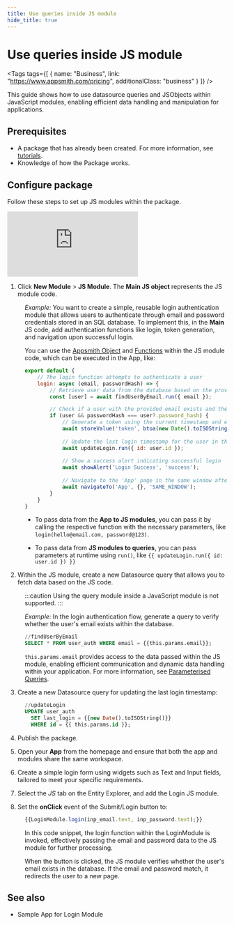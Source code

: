 ```yaml
---
title: Use queries inside JS module
hide_title: true
---
```


<!-- vale off -->

<div className="tag-wrapper">
 <h1>Use queries inside JS module</h1>

<Tags
tags={[
{ name: "Business", link: "https://www.appsmith.com/pricing", additionalClass: "business" }
]}
/>

</div>

<!-- vale on -->

This guide shows how to use datasource queries and JSObjects within JavaScript modules, enabling efficient data handling and manipulation for applications.




## Prerequisites

* A package that has already been created. For more information, see [tutorials](/packages/tutorial/query-module).
* Knowledge of how the Package works.

## Configure package

Follow these steps to set up JS modules within the package.


<div style={{ position: "relative", paddingBottom: "calc(50.520833333333336% + 41px)", height: "0", width: "100%" }}>
  <iframe src="https://demo.arcade.software/HNVD0NV1FGH0HSD5cz3B?embed" frameborder="0" loading="lazy" webkitallowfullscreen mozallowfullscreen allowfullscreen style={{ position: "absolute", top: "0", left: "0", width: "100%", height: "100%", colorScheme: "light" }} title="Appsmith | Connect Data">
  </iframe>
</div>


1. Click **New Module** > **JS Module**. The **Main JS object** represents the JS module code.


<dd>

*Example:* You want to create a simple, reusable login authentication module that allows users to authenticate through email and password credentials stored in an SQL database. To implement this, in the **Main** JS code, add authentication functions like login, token generation, and navigation upon successful login.

You can use the [Appsmith Object](/write-code/reference) and [Functions](/reference/appsmith-framework/widget-actions) within the JS module code, which can be executed in the App, like:

```js
export default {
    // The login function attempts to authenticate a user
    login: async (email, passwordHash) => {
        // Retrieve user data from the database based on the provided email
        const [user] = await findUserByEmail.run({ email });

        // Check if a user with the provided email exists and the password hash matches
        if (user && passwordHash === user?.password_hash) {
            // Generate a token using the current timestamp and email, and store it
            await storeValue('token', btoa(new Date().toISOString() + email));
            
            // Update the last login timestamp for the user in the database
            await updateLogin.run({ id: user.id });
            
            // Show a success alert indicating successful login
            await showAlert('Login Success', 'success');
            
            // Navigate to the 'App' page in the same window after successful login
            await navigateTo('App', {}, 'SAME_WINDOW');
        }
    }
}
```

* To pass data from the **App to JS modules**, you can pass it by calling the respective function with the necessary parameters, like `login(hello@email.com, password@123)`.

* To pass data from **JS modules to queries**, you can pass parameters at runtime using `run()`, like `{{ updateLogin.run({ id: user.id }) }}`



</dd>

2. Within the JS module, create a new Datasource query that allows you to fetch data based on the JS code. 

<dd>


:::caution
Using the query module inside a JavaScript module is not supported.
:::

*Example:* In the login authentication flow, generate a query to verify whether the user's email exists within the database.


```sql
//findUserByEmail
SELECT * FROM user_auth WHERE email = {{this.params.email}};
```


`this.params.email` provides access to the data passed within the JS module, enabling efficient communication and dynamic data handling within your application. For more information, see [Parameterised Queries](/connect-data/concepts/dynamic-queries#accessing-runtime-parameters-inside-the-query).

</dd>

3. Create a new Datasource query for updating the last login timestamp:

<dd>

```sql
//updateLogin
UPDATE user_auth
  SET last_login = {{new Date().toISOString()}}
  WHERE id = {{ this.params.id }};
```


</dd>

4. Publish the package.

5. Open your **App** from the homepage and ensure that both the app and modules share the same workspace.

6. Create a simple login form using widgets such as Text and Input fields, tailored to meet your specific requirements.

7. Select the *JS* tab on the Entity Explorer, and add the Login JS module.

8. Set the **onClick** event of the Submit/Login button to:

<dd>

```js
{{LoginModule.login(inp_email.text, inp_password.text);}}
```

In this code snippet, the login function within the LoginModule is invoked, effectively passing the email and password data to the JS module for further processing.


When the button is clicked, the JS module verifies whether the user's email exists in the database. If the email and password match, it redirects the user to a new page.










</dd>



## See also

* Sample App for Login Module

